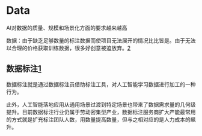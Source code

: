 # Data

AI对数据的质量、规模和场景化方面的要求越来越高

数据：由于缺乏足够数量的标注数据而使项目无法展开的情况比比皆是。由于无法以合理的价格获取训练数据，很多好创意被迫放弃。[2]

## 数据标注[1]

数据标注就是通过数据标注员借助标注工具，对人工智能学习数据进行加工的一种行为。

此外，人工智能落地应用从通用场景过渡到特定场景也带来了数据需求量的几何级提升。目前数据标注行业仍属于劳动密集型产业，数据标注服务商扩大产能最常用的方式就是扩充标注团队人数，用数量提高数量，但与之相对应的是人力成本的飙升。

[1]: https://zhuanlan.zhihu.com/p/165087142
[2]: https://www.jiqizhixin.com/articles/2020-09-03-3
